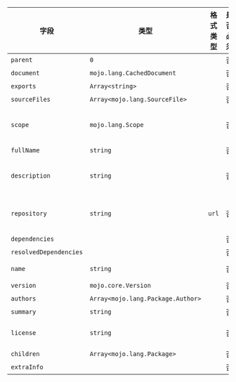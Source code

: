 | 字段 | 类型 | 格式类型 | 是否必须 | 默认值 | 说明 |
|---|---|---|---|---|---|
| `parent` | `0` |  | 否 |  |  |
| `document` | `mojo.lang.CachedDocument` |  | 否 |  |  |
| `exports` | `Array<string>` |  | 否 |  |  |
| `sourceFiles` | `Array<mojo.lang.SourceFile>` |  | 否 |  |  |
| `scope` | `mojo.lang.Scope` |  | 否 |  | package scope across all files |
| `fullName` | `string` |  | 否 |  |  |
| `description` | `string` |  | 否 |  | A description of the package. |
| `repository` | `string` | `url` | 否 |  | URL of the package source repository. |
| `dependencies` |  |  | 否 |  |  |
| `resolvedDependencies` |  |  | 否 |  |  |
| `name` | `string` |  | 否 |  | package name |
| `version` | `mojo.core.Version` |  | 否 |  |  |
| `authors` | `Array<mojo.lang.Package.Author>` |  | 否 |  |
| `summary` | `string` |  | 否 |  |
| `license` | `string` |  | 否 |  | The package license. |
| `children` | `Array<mojo.lang.Package>` |  | 否 |  |  |
| `extraInfo` |  |  | 否 |  |
